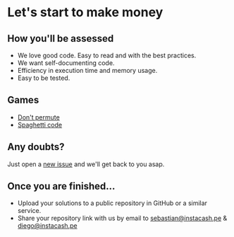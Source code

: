 # Let's start to make money

## How you'll be assessed

- We love good code. Easy to read and with the best practices.
- We want self-documenting code.
- Efficiency in execution time and memory usage.
- Easy to be tested.

## Games

- [Don't permute](https://github.com/leynamabel/challenge/tree/main/game-01)
- [Spaghetti code](https://github.com/leynamabel/challenge/tree/main/game-01)

## Any doubts?
Just open a [new issue](https://github.com/preauth-io/challenge/issues/new) and we'll get back to you asap.

## Once you are finished...

- Upload your solutions to a public repository in GitHub or a similar service.
- Share your repository link with us by email to sebastian@instacash.pe & diego@instacash.pe

